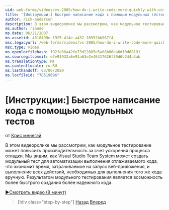 ```yaml
---
uid: web-forms/videos/vs-2005/how-do-i-write-code-more-quickly-with-unit-tests
title: '[Инструкции:] Быстрое написание кода с помощью модульных тестов | Документы Майкрософт'
author: rick-anderson
description: В этом видеоролике мы рассмотрим, как модульное тестирование может повысить производительность за счет ускорения процесса отладки. Мы посмотрим, как Visual Studio Team System может создать U...
ms.author: riande
ms.date: 06/21/2007
ms.assetid: 4618499e-1925-414e-a432-16952bb967f4
msc.legacyurl: /web-forms/videos/vs-2005/how-do-i-write-code-more-quickly-with-unit-tests
msc.type: video
ms.openlocfilehash: f92fa38a42fe73d22085e5a88b66ea6df0d68191
ms.sourcegitcommit: e7e91932a6e91a63e2e46417626f39d6b244a3ab
ms.translationtype: MT
ms.contentlocale: ru-RU
ms.lasthandoff: 03/06/2020
ms.locfileid: "78519696"
---
```

# <a name="how-do-i-write-code-more-quickly-with-unit-tests"></a>[Инструкции:] Быстрое написание кода с помощью модульных тестов

от [Крис менегэй](https://twitter.com/CMenegay)

В этом видеоролике мы рассмотрим, как модульное тестирование может повысить производительность за счет ускорения процесса отладки. Мы видим, как Visual Studio Team System может создать модульный тест для автоматизации выполнения отлаживаемого кода, что экономит время, затрачиваемое на запуск веб-приложения, и выполнение всех действий, необходимых для выполнения того же кода вручную. Результатом модульного тестирования является возможность более быстрого создания более надежного кода.

[&#9654;Смотреть видео (8 минут)](https://channel9.msdn.com/Blogs/ASP-NET-Site-Videos/how-do-i-write-code-more-quickly-with-unit-tests)

> [!div class="step-by-step"]
> [Назад](how-do-i-create-my-own-bug-work-item.md)
> [Вперед](how-do-i-practice-test-driven-development.md)
